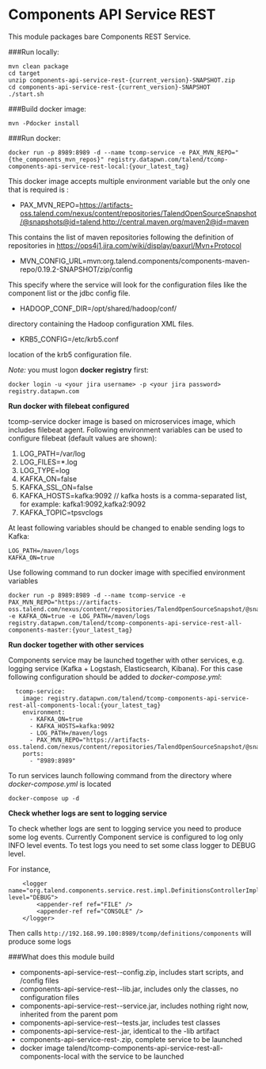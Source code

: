 Components API Service REST
===
This module packages bare Components REST Service.


###Run locally:

```
mvn clean package
cd target
unzip components-api-service-rest-{current_version}-SNAPSHOT.zip
cd components-api-service-rest-{current_version}-SNAPSHOT
./start.sh
```

###Build docker image:
```
mvn -Pdocker install
```

###Run docker: 
```
docker run -p 8989:8989 -d --name tcomp-service -e PAX_MVN_REPO="{the_components_mvn_repos}" registry.datapwn.com/talend/tcomp-components-api-service-rest-local:{your_latest_tag}
```

This docker image accepts multiple environment variable but the only one that is required is :

* PAX\_MVN\_REPO=https://artifacts-oss.talend.com/nexus/content/repositories/TalendOpenSourceSnapshot/@snapshots@id=talend,http://central.maven.org/maven2@id=maven 

This contains the list of maven repositories following the definition of repositories in https://ops4j1.jira.com/wiki/display/paxurl/Mvn+Protocol

* MVN\_CONFIG\_URL=mvn:org.talend.components/components-maven-repo/0.19.2-SNAPSHOT/zip/config

This specify where the service will look for the configuration files like the component list or the jdbc config file.

* HADOOP\_CONF\_DIR=/opt/shared/hadoop/conf/

directory containing the Hadoop configuration XML files.

* KRB5_CONFIG=/etc/krb5.conf

location of the krb5 configuration file.


*Note:* you must logon **docker registry** first:
```
docker login -u <your jira username> -p <your jira password> registry.datapwn.com
```

**Run docker with filebeat configured**

tcomp-service docker image is based on microservices image, which includes filebeat agent.
Following environment variables can be used to configure filebeat (default values are shown):

1. LOG_PATH=/var/log
2. LOG_FILES=*.log
3. LOG_TYPE=log
4. KAFKA_ON=false
5. KAFKA_SSL_ON=false
6. KAFKA_HOSTS=kafka:9092 // kafka hosts is a comma-separated list, for example: kafka1:9092,kafka2:9092
7. KAFKA_TOPIC=tpsvclogs

At least following variables should be changed to enable sending logs to Kafka:
```
LOG_PATH=/maven/logs
KAFKA_ON=true
```

Use following command to run docker image with specified environment variables

```
docker run -p 8989:8989 -d --name tcomp-service -e PAX_MVN_REPO="https://artifacts-oss.talend.com/nexus/content/repositories/TalendOpenSourceSnapshot/@snapshots@id\=talend,http://central.maven.org/maven2@id\=maven" -e KAFKA_ON=true -e LOG_PATH=/maven/logs registry.datapwn.com/talend/tcomp-components-api-service-rest-all-components-master:{your_latest_tag}
```

**Run docker together with other services**

Components service may be launched together with other services, e.g. logging service (Kafka + Logstash, Elasticsearch, Kibana).
For this case following configuration should be added to *docker-compose.yml*:

```
  tcomp-service:
    image: registry.datapwn.com/talend/tcomp-components-api-service-rest-all-components-local:{your_latest_tag}
    environment:
      - KAFKA_ON=true
      - KAFKA_HOSTS=kafka:9092
      - LOG_PATH=/maven/logs
      - PAX_MVN_REPO="https://artifacts-oss.talend.com/nexus/content/repositories/TalendOpenSourceSnapshot/@snapshots@id\=talend,http://central.maven.org/maven2@id\=maven"
    ports:
      - "8989:8989"
```

To run services launch following command from the directory where *docker-compose.yml* is located
```
docker-compose up -d
```

**Check whether logs are sent to logging service**

To check whether logs are sent to logging service you need to produce some log events. Currently Component service is configured to log only INFO level events. To test logs you need to set some class logger to DEBUG level.

For instance,
```
    <logger name="org.talend.components.service.rest.impl.DefinitionsControllerImpl" level="DEBUG">
        <appender-ref ref="FILE" />
        <appender-ref ref="CONSOLE" />
    </logger>
```

Then calls `http://192.168.99.100:8989/tcomp/definitions/components` will produce some logs

 
###What does this module build
* components-api-service-rest-<VERSION>-config.zip, includes start scripts, and /config files
* components-api-service-rest-<VERSION>-lib.jar, includes only the classes, no configuration files 
* components-api-service-rest-<VERSION>-service.jar, includes nothing right now, inherited from the parent pom
* components-api-service-rest-<VERSION>-tests.jar, includes test classes
* components-api-service-rest-<VERSION>.jar, identical to the -lib artifact
* components-api-service-rest-<VERSION>.zip, complete service to be launched
* docker image talend/tcomp-components-api-service-rest-all-components-local with the service to be launched
